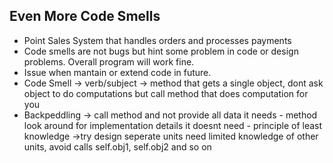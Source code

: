 ## Even More Code Smells

- Point Sales System that handles orders and processes payments 
- Code smells are not bugs but hint some problem in code or design problems. Overall program will work fine. 
- Issue when mantain or extend code in future. 
- Code Smell -> verb/subject -> method that gets a single object, dont ask object to do computations but call method that does computation for you 
- Backpeddling -> call method and not provide all data it needs - method look around for implementation details it doesnt need - principle of least knowledge ->try design seperate units need limited knowledge of other units, avoid calls self.obj1, self.obj2 and so on